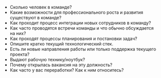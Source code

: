 - Сколько человек в команде?
- Какие возможности для профессионального роста и развития существуют в команде?
- Как проходит процесс интеграции новых сотрудников в команду?
- Как часто проводятся встречи команды и что обычно обсуждается на них?
- Как проходят процессы планирования и постановки задач?
- Опишите кратко текущий технологический стек.
- Есть ли новые направления работы или только поддержка текущего проекта?
- Выдают рабочую технику/ноутбук?
- Почему открылась вакансия на эту должность?
- Как часто у вас переработки? Как к ним относитесь?
